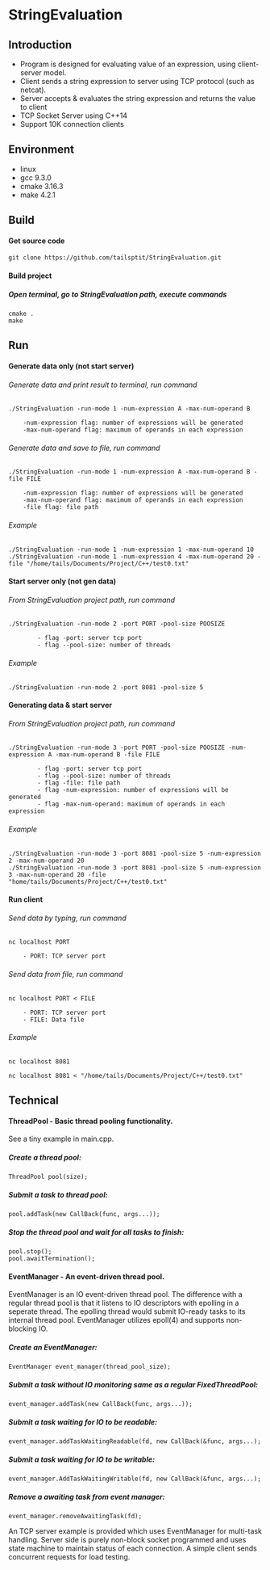 # StringEvaluation

## Introduction
- Program is designed for evaluating value of an expression, using client-server model.
- Client sends a string expression to server using TCP protocol (such as netcat). 
- Server accepts & evaluates the string expression and returns the value to client  
- TCP Socket Server using C++14
- Support 10K connection clients

## Environment
- linux
- gcc 9.3.0
- cmake 3.16.3
- make 4.2.1

## Build
#### Get source code
    git clone https://github.com/tailsptit/StringEvaluation.git
#### Build project
##### Open terminal, go to StringEvaluation path, execute commands
    cmake .
    make

## Run
#### Generate data only (not start server)
###### Generate data and print result to terminal, run command
    ./StringEvaluation -run-mode 1 -num-expression A -max-num-operand B 
                
        -num-expression flag: number of expressions will be generated
        -max-num-operand flag: maximum of operands in each expression
        
###### Generate data and save to file, run command
    ./StringEvaluation -run-mode 1 -num-expression A -max-num-operand B -file FILE 
        
        -num-expression flag: number of expressions will be generated
        -max-num-operand flag: maximum of operands in each expression
        -file flag: file path
###### Example
    ./StringEvaluation -run-mode 1 -num-expression 1 -max-num-operand 10
    ./StringEvaluation -run-mode 1 -num-expression 4 -max-num-operand 20 -file "/home/tails/Documents/Project/C++/test0.txt" 

#### Start server only (not gen data)
###### From StringEvaluation project path, run command
    ./StringEvaluation -run-mode 2 -port PORT -pool-size POOSIZE
            
            - flag -port: server tcp port
            - flag --pool-size: number of threads      
###### Example
    ./StringEvaluation -run-mode 2 -port 8081 -pool-size 5
#### Generating data & start server
###### From StringEvaluation project path, run command
    ./StringEvaluation -run-mode 3 -port PORT -pool-size POOSIZE -num-expression A -max-num-operand B -file FILE  
            
            - flag -port: server tcp port
            - flag --pool-size: number of threads  
            - flag -file: file path
            - flag -num-expression: number of expressions will be generated
            - flag -max-num-operand: maximum of operands in each expression
###### Example
    ./StringEvaluation -run-mode 3 -port 8081 -pool-size 5 -num-expression 2 -max-num-operand 20
    ./StringEvaluation -run-mode 3 -port 8081 -pool-size 5 -num-expression 3 -max-num-operand 20 -file "home/tails/Documents/Project/C++/test0.txt" 

#### Run client
###### Send data by typing, run command
    nc localhost PORT
        
        - PORT: TCP server port
###### Send data from file, run command
    nc localhost PORT < FILE
        
        - PORT: TCP server port
        - FILE: Data file
               
###### Example
    nc localhost 8081
    
    nc localhost 8081 < "/home/tails/Documents/Project/C++/test0.txt"
 
## Technical

#### ThreadPool - Basic thread pooling functionality.
See a tiny example in main.cpp.

##### Create a thread pool:
    ThreadPool pool(size);

##### Submit a task to thread pool:
    pool.addTask(new CallBack(func, args...));

##### Stop the thread pool and wait for all tasks to finish:
    pool.stop();
    pool.awaitTermination();

#### EventManager - An event-driven thread pool.
EventManager is an IO event-driven thread pool. The difference with a regular thread pool is that it listens to IO descriptors with epolling in a seperate thread. The epolling thread would submit IO-ready tasks to its internal thread pool. EventManager utilizes epoll(4) and supports non-blocking IO. 

##### Create an EventManager:
    EventManager event_manager(thread_pool_size);

##### Submit a task without IO monitoring same as a regular FixedThreadPool:
    event_manager.addTask(new CallBack(func, args...));

##### Submit a task waiting for IO to be readable:
    event_manager.addTaskWaitingReadable(fd, new CallBack(&func, args...);

##### Submit a task waiting for IO to be writable:
    event_manager.AddTaskWaitingWritable(fd, new CallBack(&func, args...);

##### Remove a awaiting task from event manager:
    event_manager.removeAwaitingTask(fd);

An TCP server example is provided which uses EventManager for multi-task handling. Server side is purely non-block socket programmed and uses state machine to maintain status of each connection. A simple client sends concurrent requests for load testing.
    